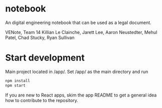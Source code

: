 # notebook
An digital engineering notebook that can be used as a legal document.

VENote, Team 14
Killian Le Clainche, Jarett Lee, Aaron Neustedter, Mehul Patel, Chad Stucky, Ryan Sullivan

# Start development
Main project located in /app/. Set /app/ as the main directory and run

```bash
npm install
npm start
```

If you are new to React apps, skim the app README to get a general idea how to contribute to the repository.
